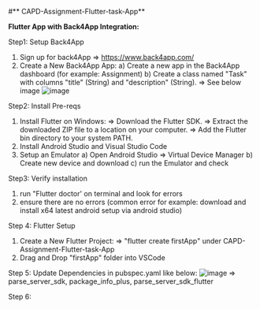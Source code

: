 #** CAPD-Assignment-Flutter-task-App**

**Flutter App with Back4App Integration:**

Step1: Setup Back4App
1. Sign up for back4App => https://www.back4app.com/
2. Create a New Back4App App:
   a) Create a new app in the Back4App dashboard (for example: Assignment)
   b) Create a class named "Task" with columns "title" (String) and "description" (String). => See below image
   ![image](https://github.com/atheeswaran/CAPD-Assignment-Flutter-task-App/assets/19812046/6b273c2c-c7a0-48eb-b5c8-444e6e71cd8f)

Step2: Install Pre-reqs
1. Install Flutter on Windows:
  => Download the Flutter SDK.
  => Extract the downloaded ZIP file to a location on your computer.
  => Add the Flutter bin directory to your system PATH.
2. Install Android Studio and Visual Studio Code
3. Setup an Emulator
   a) Open Android Studio => Virtual Device Manager
   b) Create new device and download
   c) run the Emulator and check

Step3: Verify installation
1. run "Flutter doctor' on terminal and look for errors
2. ensure there are no errors (common error for example: download and install x64 latest android setup via android studio)

Step 4: Flutter Setup
1. Create a New Flutter Project:
   => "flutter create firstApp" under CAPD-Assignment-Flutter-task-App
2. Drag and Drop "firstApp" folder into VSCode

Step 5: Update Dependencies in pubspec.yaml like below:
![image](https://github.com/atheeswaran/CAPD-Assignment-Flutter-task-App/assets/19812046/10ce1ec4-e7a6-4f80-b876-6eb7840739b7)
=> parse_server_sdk, package_info_plus, parse_server_sdk_flutter

Step 6: 



